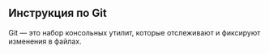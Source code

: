 ## Инструкция по Git
Git — это набор консольных утилит, которые отслеживают и фиксируют изменения в файлах.

